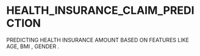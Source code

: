 # HEALTH_INSURANCE_CLAIM_PREDICTION
PREDICTING HEALTH INSURANCE AMOUNT BASED ON FEATURES LIKE AGE, BMI , GENDER .
